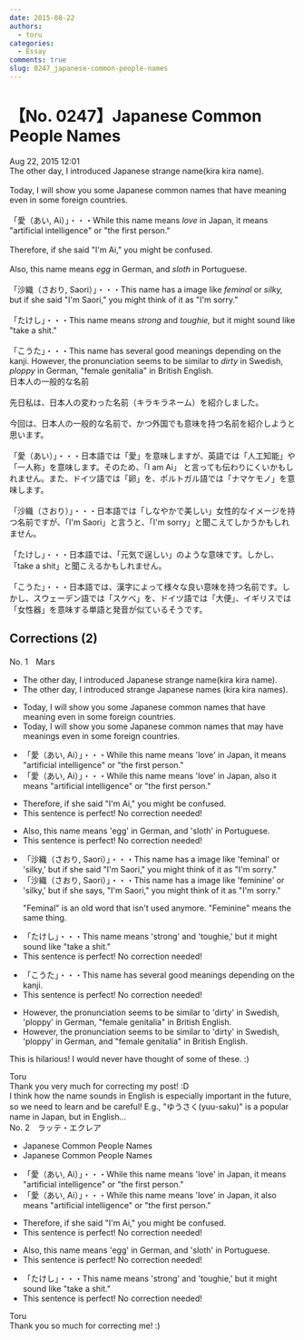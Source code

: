 ```yaml
---
date: 2015-08-22
authors:
  - toru
categories:
  - Essay
comments: true
slug: 0247_japanese-common-people-names
---
```


# 【No. 0247】Japanese Common People Names
<div class="date">Aug 22, 2015 12:01</div>
<div id="post"><div id="body_show_ori">
The other day, I introduced Japanese strange name(kira kira name).<br/><br/>Today, I will show you some Japanese common names that have meaning even in some foreign countries.<br/><br/>「愛（あい, Ai）」・・・While this name means <em>love</em> in Japan, it means "artificial intelligence" or "the first person." <br/><br/>Therefore, if she said "I'm Ai," you might be confused.<br/><br/>Also, this name means <em>egg</em> in German, and <em>sloth</em> in Portuguese.<br/><br/>「沙織（さおり, Saori）」・・・This name has a image like <em>feminal</em> or <em>silky,</em> but if she said "I'm Saori," you might think of it as "I'm sorry."<br/><br/>「たけし」・・・This name means <em>strong</em> and <em>toughie,</em> but it might sound like "take a shit."<br/><br/>「こうた」・・・This name has several good meanings depending on the kanji. However, the pronunciation seems to be similar to <em>dirty</em> in Swedish, <em>ploppy</em> in German, "female genitalia" in British English.
</div></div>

<!-- more -->

<div id="post_ja"><div id="body_show_mo">
日本人の一般的な名前<br/><br/>先日私は、日本人の変わった名前（キラキラネーム）を紹介しました。<br/><br/>今回は、日本人の一般的な名前で、かつ外国でも意味を持つ名前を紹介しようと思います。<br/><br/>「愛（あい）」・・・日本語では「愛」を意味しますが、英語では「人工知能」や「一人称」を意味します。そのため、「I am Ai」 と言っても伝わりにくいかもしれません。また、ドイツ語では「卵」を、ポルトガル語では「ナマケモノ」を意味します。<br/><br/>「沙織（さおり）」・・・日本語では「しなやかで美しい」女性的なイメージを持つ名前ですが、「I'm Saori」と言うと、「I'm sorry」と聞こえてしかうかもしれません。<br/><br/>「たけし」・・・日本語では、「元気で逞しい」のような意味です。しかし、「take a shit」と聞こえるかもしれません。<br/><br/>「こうた」・・・日本語では、漢字によって様々な良い意味を持つ名前です。しかし、スウェーデン語では「スケベ」を、ドイツ語では「大便」、イギリスでは「女性器」を意味する単語と発音が似ているそうです。
</div></div>

## Corrections (2)
<div id="block"><div class="first_name"> No. 1　<span class="just_name">Mars</span></div><div id="block2">
<ul class="correction_field">
<li class="incorrect">The other day, I introduced Japanese strange name(kira kira name).</li>
<li class="corrected correct">
The other day, I introduced strange Japanese name<span class="f_blue">s</span> (kira kira name<span class="f_blue">s</span>).
</li>
</ul>
<ul class="correction_field">
<li class="incorrect">Today, I will show you some Japanese common names that have meaning even in some foreign countries.</li>
<li class="corrected correct">
Today, I will show you some Japanese common names that <span class="f_blue">may</span> have meaning<span class="f_blue">s</span> <span class="sline"><span class="f_gray">even</span></span> in some foreign countries.
</li>
</ul>
<ul class="correction_field">
<li class="incorrect">「愛（あい, Ai）」・・・While this name means 'love' in Japan, it means "artificial intelligence" or "the first person." </li>
<li class="corrected correct">
「愛（あい, Ai）」・・・While this name means 'love' in Japan, <span class="f_blue">also</span> it means "artificial intelligence" or "the first person." 
</li>
</ul>
<ul class="correction_field">
<li class="incorrect">Therefore, if she said "I'm Ai," you might be confused.</li>
<li class="corrected perfect">This sentence is perfect! No correction needed!</li>
</ul>
<ul class="correction_field">
<li class="incorrect">Also, this name means 'egg' in German, and 'sloth' in Portuguese.</li>
<li class="corrected perfect">This sentence is perfect! No correction needed!</li>
</ul>
<ul class="correction_field">
<li class="incorrect">「沙織（さおり, Saori）」・・・This name has a image like 'feminal' or 'silky,' but if she said "I'm Saori," you might think of it as "I'm sorry."</li>
<li class="corrected correct">
「沙織（さおり, Saori）」・・・This name has a image like '<span class="f_blue">feminine</span>' or 'silky,' but if she <span class="f_blue">says,</span> "I'm Saori," you might think of it as "I'm sorry."
<p class="correction_comment">"Feminal" is an old word that isn't used anymore. "Feminine" means the same thing.</p>
</li>
</ul>
<ul class="correction_field">
<li class="incorrect">「たけし」・・・This name means 'strong' and 'toughie,' but it might sound like "take a shit."</li>
<li class="corrected perfect">This sentence is perfect! No correction needed!</li>
</ul>
<ul class="correction_field">
<li class="incorrect">「こうた」・・・This name has several good meanings depending on the kanji.</li>
<li class="corrected perfect">This sentence is perfect! No correction needed!</li>
</ul>
<ul class="correction_field">
<li class="incorrect">However, the pronunciation seems to be similar to 'dirty' in Swedish, 'ploppy' in German, "female genitalia" in British English.</li>
<li class="corrected correct">
However, the pronunciation seems to be similar to 'dirty' in Swedish, 'ploppy' in German, <span class="f_blue">and</span> "female genitalia" in British English.
</li>
</ul>
<p class="comment_small">
 This is hilarious! I would never have thought of some of these. :)
</p>

</div><div class="name"><span class="just_name">Toru</span><br>
Thank you very much for correcting my post! :D<br/>I think how the name sounds in English is especially important in the future, so we need to learn and be careful! E.g., "ゆうさく(yuu-saku)" is a popular name in Japan, but in English...
</div>
</div>
<div id="block"><div class="first_name"> No. 2　<span class="just_name">ラッテ・エクレア</span></div><div id="block2">
<ul class="correction_field">
<li class="incorrect">Japanese Common People Names</li>
<li class="corrected correct">
Japanese Common <span class="f_gray">People</span> Names
</li>
</ul>
<ul class="correction_field">
<li class="incorrect">「愛（あい, Ai）」・・・While this name means 'love' in Japan, it means "artificial intelligence" or "the first person." </li>
<li class="corrected correct">
「愛（あい, Ai）」・・・While this name means 'love' in Japan, it also means "artificial intelligence" or "the first person." 
</li>
</ul>
<ul class="correction_field">
<li class="incorrect">Therefore, if she said "I'm Ai," you might be confused.</li>
<li class="corrected perfect">This sentence is perfect! No correction needed!</li>
</ul>
<ul class="correction_field">
<li class="incorrect">Also, this name means 'egg' in German, and 'sloth' in Portuguese.</li>
<li class="corrected perfect">This sentence is perfect! No correction needed!</li>
</ul>
<ul class="correction_field">
<li class="incorrect">「たけし」・・・This name means 'strong' and 'toughie,' but it might sound like "take a shit."</li>
<li class="corrected perfect">This sentence is perfect! No correction needed!</li>
</ul>
</div><div class="name"><span class="just_name">Toru</span><br>
Thank you so much for correcting me! :)
</div>
</div>
